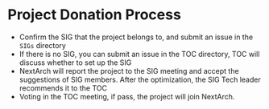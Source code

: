 # Project Donation Process


- Confirm the SIG that the project belongs to, and submit an issue in the `SIGs` directory
- If there is no SIG, you can submit an issue in the TOC directory, TOC will discuss whether to set up the SIG
- NextArch will report the project to the SIG meeting and accept the suggestions of SIG members. After the optimization, the SIG Tech leader recommends it to the TOC
- Voting in the TOC meeting, if pass, the project will join NextArch.
